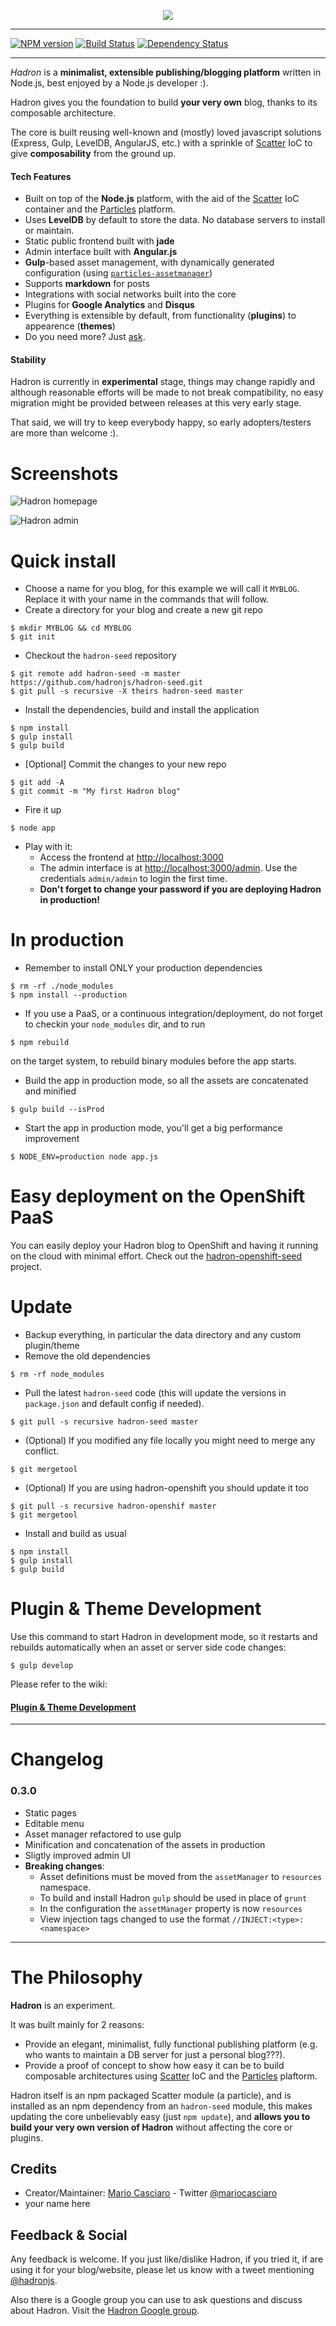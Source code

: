<p align="center">
<img src="https://raw.github.com/hadronjs/resources/master/hadron_full.png"/>
</p>


----
[![NPM version](https://badge.fury.io/js/hadron.png)](http://badge.fury.io/js/hadron)
[![Build Status](https://travis-ci.org/hadronjs/hadron.png)](https://travis-ci.org/hadronjs/hadron)
[![Dependency Status](https://gemnasium.com/hadronjs/hadron.png)](https://gemnasium.com/hadronjs/hadron)

----

*Hadron* is a **minimalist, extensible publishing/blogging platform** written in Node.js, best enjoyed by a Node.js developer :).

Hadron gives you the foundation to build **your very own** blog, thanks to its composable architecture.

The core is built reusing well-known and (mostly) loved javascript solutions  (Express, Gulp, LevelDB, AngularJS, etc.) with a sprinkle of [Scatter](https://github.com/mariocasciaro/scatter) IoC to give **composability** from the ground up.

#### Tech Features

* Built on top of the **Node.js** platform, with the aid of the [Scatter](https://github.com/mariocasciaro/scatter) IoC container and the [Particles](https://github.com/particles) platform.
* Uses **LevelDB** by default to store the data. No database servers to install or maintain.
* Static public frontend built with **jade**
* Admin interface built with **Angular.js**
* **Gulp**-based asset management, with dynamically generated configuration (using [`particles-assetmanager`](https://github.com/particles/particles-assetmanager))
* Supports **markdown** for posts
* Integrations with social networks built into the core
* Plugins for **Google Analytics** and **Disqus**
* Everything is extensible by default, from functionality (**plugins**) to appearence (**themes**)
* Do you need more? Just [ask](https://github.com/hadronjs/hadron/issues).

#### Stability

Hadron is currently in **experimental** stage, things may change rapidly and although reasonable efforts will be made to not break compatibility, no easy migration might be provided between releases at this very early stage.

That said, we will try to keep everybody happy, so early adopters/testers are more than welcome :).
# Screenshots

![Hadron homepage](https://raw.github.com/hadronjs/resources/master/hadron_screenshot1.jpeg)

![Hadron admin](https://raw.github.com/hadronjs/resources/master/hadron_screenshot2.jpeg)

# Quick install

* Choose a name for you blog, for this example we will call it `MYBLOG`. Replace it with your name in the commands 
  that will follow.
* Create a directory for your blog and create a new git repo
```
$ mkdir MYBLOG && cd MYBLOG
$ git init
```

* Checkout the `hadron-seed` repository
```
$ git remote add hadron-seed -m master https://github.com/hadronjs/hadron-seed.git
$ git pull -s recursive -X theirs hadron-seed master
```

* Install the dependencies, build and install the application
```
$ npm install
$ gulp install
$ gulp build
```

* [Optional] Commit the changes to your new repo
```
$ git add -A
$ git commit -m "My first Hadron blog"
```

* Fire it up
```
$ node app
```
* Play with it:
    * Access the frontend at [http://localhost:3000](http://localhost:3000)
    * The admin interface is at [http://localhost:3000/admin](http://localhost:3000/admin). Use the credentials `admin/admin` to login the first time.
    * **Don't forget to change your password if you are deploying Hadron in production!**

# In production

* Remember to install ONLY your production dependencies
```
$ rm -rf ./node_modules
$ npm install --production
```

* If you use a PaaS, or a continuous integration/deployment, do not forget to checkin your `node_modules` dir, and to run
```
$ npm rebuild
```
on the target system, to rebuild binary modules before the app starts.
* Build the app in production mode, so all the assets are concatenated and minified
```
$ gulp build --isProd
```
* Start the app in production mode, you'll get a big performance improvement
```
$ NODE_ENV=production node app.js
```

# Easy deployment on the OpenShift PaaS

You can easily deploy your Hadron blog to OpenShift and having it running on the cloud with minimal effort. Check out the [hadron-openshift-seed](https://github.com/hadronjs/hadron-openshift-seed) project.

# Update

* Backup everything, in particular the data directory and any custom plugin/theme
* Remove the old dependencies
```
$ rm -rf node_modules
```

* Pull the latest `hadron-seed` code (this will update the versions in `package.json` and default config if needed).
```
$ git pull -s recursive hadron-seed master
```

* (Optional) If you modified any file locally you might need to merge any conflict.
```
$ git mergetool
```

* (Optional) If you are using hadron-openshift you should update it too
```
$ git pull -s recursive hadron-openshif master
$ git mergetool
```

* Install and build as usual
```
$ npm install
$ gulp install
$ gulp build
```

# Plugin & Theme Development

Use this command to start Hadron in development mode, so it restarts and rebuilds automatically when an asset or server side code changes:
```
$ gulp develop
```

Please refer to the wiki: 

#### [Plugin & Theme Development](https://github.com/hadronjs/hadron/wiki/Develop)

-----
# Changelog

### 0.3.0

* Static pages
* Editable menu
* Asset manager refactored to use gulp
* Minification and concatenation of the assets in production
* Sligtly improved admin UI
* **Breaking changes**: 
    * Asset definitions must be moved from the `assetManager` to `resources` namespace.
    * To build and install Hadron `gulp` should be used in place of `grunt`
    * In the configuration the `assetManager` property is now `resources`
    * View injection tags changed to use the format `//INJECT:<type>:<namespace>`

-----

# The Philosophy

**Hadron** is an experiment.

It was built mainly for 2 reasons:

* Provide an elegant, minimalist, fully functional publishing platform (e.g. who wants to maintain a DB server for just a personal blog???).
* Provide a proof of concept to show how easy it can be to build composable architectures using [Scatter](https://github.com/mariocasciaro/scatter) IoC and the [Particles](https://github.com/particles) plaftorm.

Hadron itself is an npm packaged Scatter module (a particle), and is installed as an npm dependency from an `hadron-seed` module, this makes updating the core unbelievably easy (just `npm update`), and **allows you to build your very own version of Hadron** without affecting the core or plugins.

## Credits

* Creator/Maintainer: [Mario Casciaro](https://github.com/mariocasciaro) - Twitter [@mariocasciaro](https://twitter.com/mariocasciaro)
* your name here

## Feedback & Social

Any feedback is welcome. If you just like/dislike Hadron, if you tried it, if are using it for your blog/website, 
please let us know with a tweet mentioning [@hadronjs](https://twitter.com/hadronjs).

Also there is a Google group you can use to ask questions and discuss about Hadron. 
Visit the [Hadron Google group](http://groups.google.com/d/forum/hadronjs).